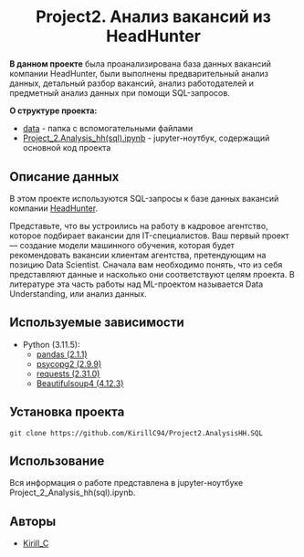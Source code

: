 # <center> Project2. Анализ вакансий из HeadHunter </center>

### 


**В данном проекте** была проанализирована база данных вакансий компании HeadHunter, были выполнены предварительный анализ данных, детальный разбор вакансий, анализ работодателей и предметный анализ данных при помощи SQL-запросов. 

**О структуре проекта:**
* [data](./data) - папка с вспомогательными файлами
* [Project_2.Analysis_hh(sql).ipynb](Project-2.Analysis_hh(sql).ipynb) - jupyter-ноутбук, содержащий основной код проекта


## Описание данных
В этом проекте используются SQL-запросы к базе данных вакансий компании [HeadHunter](https://www.hh.ru).


Представьте, что вы устроились на работу в кадровое агентство, которое подбирает вакансии для IT-специалистов. Ваш первый проект — создание модели машинного обучения, которая будет рекомендовать вакансии клиентам агентства, претендующим на позицию Data Scientist. Сначала вам необходимо понять, что из себя представляют данные и насколько они соответствуют целям проекта. В литературе эта часть работы над ML-проектом называется Data Understanding, или анализ данных.

## Используемые зависимости
* Python (3.11.5):
    * [pandas (2.1.1)](https://pandas.pydata.org)
    * [psycopg2 (2.9.9)](https://www.psycopg.org/)
    * [requests (2.31.0)](https://pypi.org/project/requests/)
    * [Beautifulsoup4 (4.12.3)](https://pypi.org/project/beautifulsoup4/)

## Установка проекта

```
git clone https://github.com/KirillC94/Project2.AnalysisHH.SQL
```

## Использование
Вся информация о работе представлена в jupyter-ноутбуке Project_2_Analysis_hh(sql).ipynb.

## Авторы

* [Kirill_C](https://t.me/kirill_c_94)
